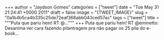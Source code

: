 
+++
author = "Jaydson Gomes"
categories = ["tweet"]
date = "Tue May 31 21:24:41 +0000 2011"
draft = false
image = "{TWEET_IMAGE}"
slug = "0a1b4b5ca4b335c25de72eaf368abb043ced57ac"
tags = ["tweet"]
title = """Puta que pariu hein! RT @..."""
+++
Puta que pariu hein! RT @eminetto: Desanima ver cara fazendo pilantragem pra não pagar os 25 pila do e-book...
